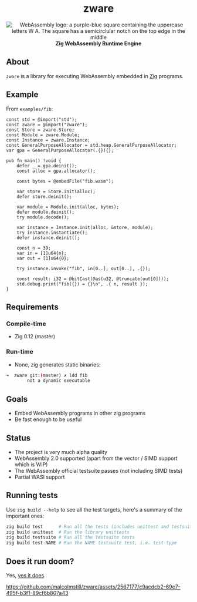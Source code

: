 <h1 align="center">zware</h1>

<div align="center">
  <img src="https://github.com/malcolmstill/web-assembly-logo/blob/master/dist/icon/web-assembly-icon-128px.png" alt="WebAssembly logo: a purple-blue square containing the uppercase letters W A. The square has a semicirclular notch on the top edge in the middle" />
  <br />
  <strong>Zig WebAssembly Runtime Engine</strong>
</div>

## About

`zware` is a library for executing WebAssembly embedded in [Zig](https://ziglang.org) programs.

## Example

From `examples/fib`:

```zig
const std = @import("std");
const zware = @import("zware");
const Store = zware.Store;
const Module = zware.Module;
const Instance = zware.Instance;
const GeneralPurposeAllocator = std.heap.GeneralPurposeAllocator;
var gpa = GeneralPurposeAllocator(.{}){};

pub fn main() !void {
    defer _ = gpa.deinit();
    const alloc = gpa.allocator();

    const bytes = @embedFile("fib.wasm");

    var store = Store.init(alloc);
    defer store.deinit();

    var module = Module.init(alloc, bytes);
    defer module.deinit();
    try module.decode();

    var instance = Instance.init(alloc, &store, module);
    try instance.instantiate();
    defer instance.deinit();

    const n = 39;
    var in = [1]u64{n};
    var out = [1]u64{0};

    try instance.invoke("fib", in[0..], out[0..], .{});

    const result: i32 = @bitCast(@as(u32, @truncate(out[0])));
    std.debug.print("fib({}) = {}\n", .{ n, result });
}
```

## Requirements

### Compile-time

- Zig 0.12 (master)

### Run-time

- None, zig generates static binaries:

```bash
➜  zware git:(master) ✗ ldd fib
        not a dynamic executable
```

## Goals

- Embed WebAssembly programs in other zig programs
- Be fast enough to be useful

## Status

- The project is very much alpha quality
- WebAssembly 2.0 supported (apart from the vector / SIMD support which is WIP)
- The WebAssembly official testsuite passes (not including SIMD tests)
- Partial WASI support

## Running tests

Use `zig build --help` to see all the test targets, here's a summary of the important ones:

```sh
zig build test      # Run all the tests (includes unittest and testsuite)
zig build unittest  # Run the library unittests
zig build testsuite # Run all the testsuite tests
zig build test-NAME # Run the NAME testsuite test, i.e. test-type
```

## Does it run doom?

Yes, [yes it does](https://github.com/malcolmstill/zware-doom)

https://github.com/malcolmstill/zware/assets/2567177/c9acdcb2-69e7-495f-b3f1-89cf6b807a43
